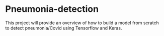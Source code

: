 # Pneumonia-detection
This project will provide an overview of how to build a model from scratch to detect pneumonia/Covid using Tensorflow and Keras.
